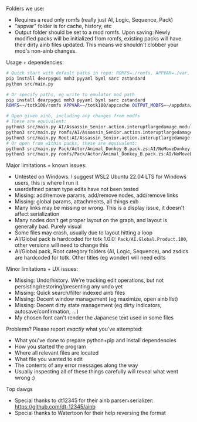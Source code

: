 Folders we use:
- Requires a read only romfs (really just AI, Logic, Sequence, Pack)
- "appvar" folder is for cache, history, etc
- Output folder should be set to a mod romfs. Upon saving: Newly modified packs will be initialized from romfs, existing packs will have their dirty ainb files updated. This means we shouldn't clobber your mod's non-ainb changes.


Usage + dependencies:
```sh
# Quick start with default paths in repo: ROMFS=./romfs, APPVAR=./var, OUTPUT_MODFS=./var/modfs
pip install dearpygui mmh3 pyyaml byml sarc zstandard
python src/main.py

# Or specify paths, eg write to emulator mod path
pip install dearpygui mmh3 pyyaml byml sarc zstandard
ROMFS=~/totk100/romfs APPVAR=~/totk100/appcache OUTPUT_MODFS=~/appdata/Ryujinx/sdcard/atmosphere/contents/0100f2c0115b6000/romfs python src/main.py

# Open given ainb, including any changes from modfs
# These are equivalent:
python3 src/main.py AI/Assassin_Senior.action.interuptlargedamage.module.ainb  # romfs-relative
python3 src/main.py romfs/AI/Assassin_Senior.action.interuptlargedamage.module.ainb  # cwd-relative into "romfs"
python3 src/main.py Root:AI/Assassin_Senior.action.interuptlargedamage.module.ainb  # "Root" is a pack
# Or open from within packs, these are equivalent:
python3 src/main.py Pack/Actor/Animal_Donkey_B.pack.zs:AI/NoMoveDonkey.root.ainb  # romfs-relative pack
python3 src/main.py romfs/Pack/Actor/Animal_Donkey_B.pack.zs:AI/NoMoveDonkey.root.ainb  # cwd-relative pack
```

Major limitations + known issues:
- Untested on Windows. I suggest WSL2 Ubuntu 22.04 LTS for Windows users, this is where I run it
- userdefined param type edits have not been tested
- Missing: add/remove params, add/remove nodes, add/remove links
- Missing: global params, attachments, all things exb
- Many links may be missing or wrong. This is a display issue, it doesn't affect serialization
- Many nodes don't get proper layout on the graph, and layout is generally bad. Purely visual
- Some files may crash, usually due to layout hitting a loop
- AI/Global pack is hardcoded for totk 1.0.0: `Pack/AI.Global.Product.100`, other versions will need to change this
- AI/Global pack, Root category folders (AI, Logic, Sequence), and zsdics are hardcoded for totk. Other titles (eg wonder) will need edits


Minor limitations + UX issues:
- Missing: Undo/history. We're tracking edit operations, but not persisting/restoring/presenting any undo yet
- Missing: Quick search/filter indexed ainb files
- Missing: Decent window management (eg maximize, open ainb list)
- Missing: Decent dirty state management (eg dirty indicators, autosave/confirmation, ...)
- My chosen font can't render the Japanese text used in some files


Problems? Please report *exactly* what you've attempted:
- What you've done to prepare python+pip and install dependencies
- How you started the program
- Where all relevant files are located
- What file you wanted to edit
- The contents of any error messages along the way
- Usually inspecting all of these things carefully will reveal what went wrong :)


Top dawgs
- Special thanks to dt12345 for their ainb parser+serializer: https://github.com/dt-12345/ainb
- Special thanks to Watertoon for their help reversing the format
